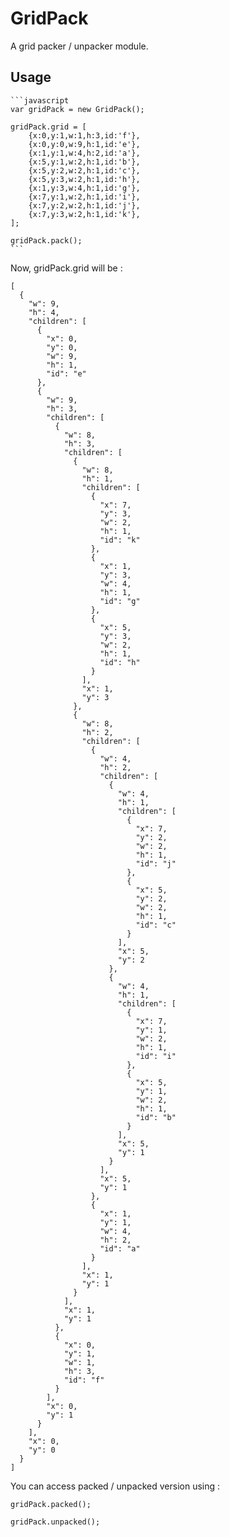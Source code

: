 GridPack
========

A grid packer / unpacker module.

Usage
-----

    ```javascript
    var gridPack = new GridPack();

    gridPack.grid = [
        {x:0,y:1,w:1,h:3,id:'f'},
        {x:0,y:0,w:9,h:1,id:'e'},
        {x:1,y:1,w:4,h:2,id:'a'},
        {x:5,y:1,w:2,h:1,id:'b'},
        {x:5,y:2,w:2,h:1,id:'c'},
        {x:5,y:3,w:2,h:1,id:'h'},
        {x:1,y:3,w:4,h:1,id:'g'},
        {x:7,y:1,w:2,h:1,id:'i'},
        {x:7,y:2,w:2,h:1,id:'j'},
        {x:7,y:3,w:2,h:1,id:'k'},
    ];

    gridPack.pack();
    ```

Now, gridPack.grid will be :

    [
      {
        "w": 9,
        "h": 4,
        "children": [
          {
            "x": 0,
            "y": 0,
            "w": 9,
            "h": 1,
            "id": "e"
          },
          {
            "w": 9,
            "h": 3,
            "children": [
              {
                "w": 8,
                "h": 3,
                "children": [
                  {
                    "w": 8,
                    "h": 1,
                    "children": [
                      {
                        "x": 7,
                        "y": 3,
                        "w": 2,
                        "h": 1,
                        "id": "k"
                      },
                      {
                        "x": 1,
                        "y": 3,
                        "w": 4,
                        "h": 1,
                        "id": "g"
                      },
                      {
                        "x": 5,
                        "y": 3,
                        "w": 2,
                        "h": 1,
                        "id": "h"
                      }
                    ],
                    "x": 1,
                    "y": 3
                  },
                  {
                    "w": 8,
                    "h": 2,
                    "children": [
                      {
                        "w": 4,
                        "h": 2,
                        "children": [
                          {
                            "w": 4,
                            "h": 1,
                            "children": [
                              {
                                "x": 7,
                                "y": 2,
                                "w": 2,
                                "h": 1,
                                "id": "j"
                              },
                              {
                                "x": 5,
                                "y": 2,
                                "w": 2,
                                "h": 1,
                                "id": "c"
                              }
                            ],
                            "x": 5,
                            "y": 2
                          },
                          {
                            "w": 4,
                            "h": 1,
                            "children": [
                              {
                                "x": 7,
                                "y": 1,
                                "w": 2,
                                "h": 1,
                                "id": "i"
                              },
                              {
                                "x": 5,
                                "y": 1,
                                "w": 2,
                                "h": 1,
                                "id": "b"
                              }
                            ],
                            "x": 5,
                            "y": 1
                          }
                        ],
                        "x": 5,
                        "y": 1
                      },
                      {
                        "x": 1,
                        "y": 1,
                        "w": 4,
                        "h": 2,
                        "id": "a"
                      }
                    ],
                    "x": 1,
                    "y": 1
                  }
                ],
                "x": 1,
                "y": 1
              },
              {
                "x": 0,
                "y": 1,
                "w": 1,
                "h": 3,
                "id": "f"
              }
            ],
            "x": 0,
            "y": 1
          }
        ],
        "x": 0,
        "y": 0
      }
    ]

You can access packed / unpacked version using :

    gridPack.packed();

    gridPack.unpacked();